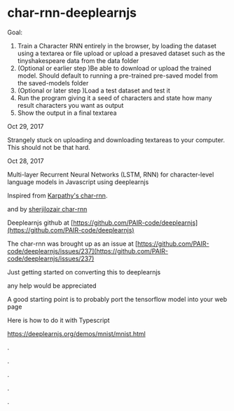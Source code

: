 char-rnn-deeplearnjs
===
Goal: 
1. Train a Character RNN entirely in the browser, by loading the dataset using a textarea or file upload or upload a presaved dataset such as the tinyshakespeare data from the data folder
1. (Optional or earlier step )Be able to download or upload the trained model. Should default to running a pre-trained pre-saved model from the saved-models folder
1. (Optional or later step )Load a test dataset and test it
1. Run the program giving it a seed of characters and state how many result characters you want as output
1. Show the output in a final textarea



Oct 29, 2017


Strangely stuck on uploading and downloading textareas to your computer. This should not be that hard.








Oct 28, 2017


Multi-layer Recurrent Neural Networks (LSTM, RNN) for character-level language models in Javascript using deeplearnjs

Inspired from  [Karpathy's char-rnn](https://github.com/karpathy/char-rnn).

and by   [sherjilozair char-rnn](https://github.com/sherjilozair/char-rnn-tensorflow)


Deeplearnjs github at [https://github.com/PAIR-code/deeplearnjs](https://github.com/PAIR-code/deeplearnjs)


The char-rnn was brought up as an issue at [https://github.com/PAIR-code/deeplearnjs/issues/237](https://github.com/PAIR-code/deeplearnjs/issues/237)



Just getting started on converting this to deeplearnjs

any help would be appreciated


A good starting point is to probably port the tensorflow model into your web page

Here is how to do it with Typescript

https://deeplearnjs.org/demos/mnist/mnist.html




.




.




.





.





.


